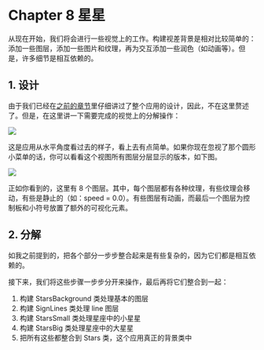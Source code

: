 # Chapter 8 星星

从现在开始，我们将会进行一些视觉上的工作。构建视差背景是相对比较简单的：添加一些图层，添加一些图片和纹理，再为交互添加一些润色（如动画等）。但是，许多细节是相互依赖的。

## 1. 设计

由于我们已经在[之前的章节](http://www.c4ios.com/cosmos/8-stars/.%20)里仔细讲过了整个应用的设计，因此，不在这里赘述了。但是，在这里讲一下需要完成的视觉上的分解操作：

![](http://www.c4ios.com/cosmos/8-stars/01.png)

这是应用从水平角度看过去的样子，看上去有点简单。如果你现在忽视了那个圆形小菜单的话，你可以看看这个视图所有图层分层显示的版本，如下图。

![](http://www.c4ios.com/cosmos/8-stars/02.png)

正如你看到的，这里有 8 个图层。其中，每个图层都有各种纹理，有些纹理会移动，有些是静止的（如：speed = 0.0）。有些图层有动画，而最后一个图层为控制板和小符号放置了额外的可视化元素。

## 2. 分解

如我之前提到的，把各个部分一步步整合起来是有些复杂的，因为它们都是相互依赖的。

接下来，我们将这些步骤一步步分开来操作，最后再将它们整合到一起：

1. 构建 StarsBackground 类处理基本的图层
2. 构建 SignLines 类处理 line 图层
3. 构建 StarsSmall 类处理星座中的小星星
4. 构建 StarsBig 类处理星座中的大星星
5. 把所有这些都整合到 Stars 类，这个应用真正的背景类中

